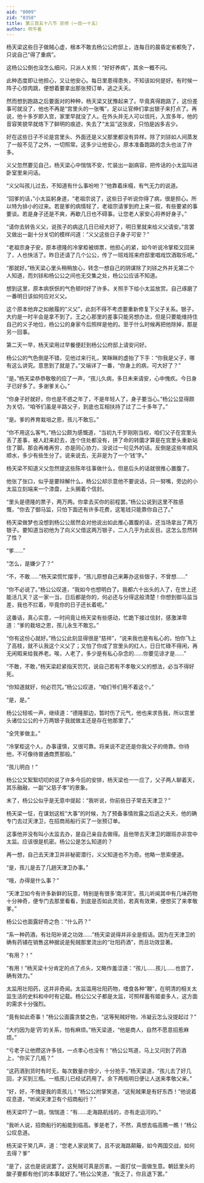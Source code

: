 ```yaml
---
aid: "0009"
zid: "0358"
title: 第三百五十八节 京师（一百一十五）
author: 吹牛者
---
```


杨天梁这些日子做贼心虚，根本不敢去杨公公府邸上，连每日的晨昏定省都免了，只说自己“得了重病”。

这杨公公倒也没怎么细问，只派人关照：“好好养病”，其余一概不问。

此种态度即让他担心，又让他安心。每日里患得患失，不知该如何是好。有时候一阵子心惊肉跳，便想着要拿出那张预订单，逃之夭夭。

然而想到跑路之后要面对的种种，杨天梁又犹豫起来了。毕竟真得跑路了，这份差事可就没了，他也不再是“宫里头的一张嘴”，足以让官绅们拿出银子来打点了。再说，他十多岁即入宫，家里早就没了人。在外头并无人可以信托，入宫多年，他的音容笑貌早就烙下了鲜明的痕迹，失去了“太监”这张皮，只怕是凶多吉少。

好在这些日子不论是宫里头、外面还是义父那里都没有异样。除了刘铩如人间蒸发了一般不见了之外，一切照常。这多少让他安心，原本准备跑路的念头也淡了许多。

义父忽然要见自己，杨天梁心中惴惴不安，忙装出一副病容，把传话的小太监叫进卧室里来问话。

“义父叫孩儿过去，不知道有什么事吩咐？”他靠着床榻，有气无力的说道。

“回爹的话，”小太监躬身道，“老祖宗说了，这些日子听说你得了病，很是担心。所以特为排小的过来。若是爹的病情轻了，老祖宗请爹到府上来一叙，有些要紧的事要谈。若是身子还是不爽，再歇几日也不碍事。让您老人家安心将养好身子。”

“请你去转告义父，说孩子的病这几日已经大好了，明日里就来给义父请安。”言罢又做出一副十分关切的模样问道：“义父这些日子身子可安？”

“老祖宗身子安，原本德隆的冷掌柜被绑票，他担心的紧，如今听说冷掌柜又回来了，人也快活了。昨日还请了几个公公，传了一班戏班来府邸里唱戏饮酒取乐呢。”

“那就好。”杨天梁心里头稍稍放心，转念一想自己的阴谋除了刘铩之外并无第二个人知道，而刘铩和杨公公之间也无交集之处，杨公公应该不知道。

想到这里，原本病恹恹的气色顿时好了许多。关照手下给小太监放赏。自己琢磨了一番明日该如何应对义父。

这个原本他弃之如敝履的“义父”，此刻不得不考虑要重新修复下父子关系。银子，大约是一时半会是拿不到了。王之心那里的差事只能另想办法，但是只要能维持住自己的义子地位，杨公公的身家今后照样是他的。至于什么时候再把他除掉，那是另一回事。

第二天一早，杨天梁用过早餐便赶到杨公公府邸上请安问好。

杨公公的气色倒是不错，见他过来行礼，笑眯眯的虚抬了下手：“你我是父子，哪有这么讲究。意思到了就是了。”又端详了一番，“你身上的病，可大好了？”

“是。”杨天梁恭恭敬敬的应了一声，“孩儿久病，多日未来请安，心中愧疚。今日身子已好多了。多谢爹关心。”

“你身子好就好，你也是不惑之年了，不是年轻人了，身子要当心。”杨公公显得颇为关切，“咱爷们虽是半路父子，到底也互相扶持了过了二十多年了。”

“是。爹的养育栽培之恩，孩儿不敢忘。”

“你不用这么客气，”杨公公颇为感慨道，“当初九千岁刚刚当权，咱们父子在宫里头丢了差事，被人赶来赶去，连个住处都没有，拼了命的转圜才算是在宫里头重新站住了脚。那会再难再穷，亦是同心协力，没说过一句见外的话。反倒是这些年顺风顺水，多少有些生分了。说来说去，无非是为了一个‘钱’字。”

杨天梁不知道义父忽然提这些陈年往事做什么，但是后头的话就很推心置腹了。

他张了张口，似乎是要辩解什么，杨公公却示意他不要说话，只一努嘴，旁边的小太监立刻端来一个漆盘，上头搁着个信封。

“里头是德隆的票子，两万两。你拿去买你的前程罢。”杨公公说到这里不胜感慨，“你去了御马监，只怕下面还有许多花费，这笔钱只能靠你自己了。”

杨天梁做梦也没想到杨公公居然会对他说出如此推心置腹的话，还当场拿出了两万银子。要知道当初他为了向义父借这两万银子，二人几乎为此反目。这怎么忽然转了性？

“爹……”

“怎么，是嫌少了？”

“不，不敢……”杨天梁慌忙摆手，“孩儿原想自己来筹办这些银子，不曾想……”

“你不必说了。”杨公公叹道，“我如今也想明白了。我都六十出头的人了，在世上还能活几天？这一家一当，日后都是你的，何必还与分得这般清楚！你想到御马监当差，我也不拦着，毕竟你的日子还长着呢。”

这番话，真心实意，一时间竟让杨天梁有些感动，忙跪下接过信封，感激涕零道：“爹的栽培之恩，孩儿永生不敢忘。”

“你有这份心就好。”杨公公此刻显得很是“慈祥”，“说来我也是有私心的，怕你飞上了高枝，就不认我这个义父了；又怕了你成了宫里头的红人，日日忙碌不得闲，再无闲暇来给我养老。唉，人老了，多少是有私心杂念的……你要见谅才是……”

“不敢，不敢，”杨天梁赶紧指天罚咒，说自己若有不孝敬义父的想法，必当不得好死。

“你知道就好，何必罚咒。”杨公公叹道，“咱们爷们用不着这个。”

“是，是。”

杨公公轻咳一声，继续道：“德隆那边，暂时伤了元气，他也来求告我，所以宫里头诸位公公的十万两银子我就做主还是存在他那里了。”

“全凭爹做主。”

“冷掌柜这个人，办事谨慎，又很可靠。将来说不定还是你我父子的倚靠。你待他，不可像待普通商贾那般。”

“孩儿明白！”

杨公公又絮絮叨叨的说了许多今后的安排，杨天梁也一一应了，父子两人聊着天，其乐融融，一副“父慈子孝”的景象。

末了，杨公公似乎是无意中提起：“我听说，你前些日子常去天津卫？”

杨天梁一怔，在谋划这桩“大事”的时候，为了预备事情败露之后逃之夭夭，他的确专门去过天津卫，在招商局船行买了一张预订单。

这事他并没有叫小太监去办，是自己亲自去做得。且他带去天津卫的跟班亦非宫中太监。应该很是机密。杨公公是怎么知道的？

再一想，自己去天津卫并非秘密潜行，义父知道也不为奇。他略一思索便道。

“是，孩儿是去了几趟天津卫办事。”

“哦，办得是什么事？”

“天津卫如今有许多新鲜的玩意，特别是有很多‘南洋货’。孩儿听闻其中有几味药物十分神奇，便专门去那里看看，到底是否如此灵验，若真有效果，便想买了来孝敬爹。”

杨公公也面露好奇之色：“什么药？”

“系一种药酒，有壮阳补肾之功效……”杨天梁说得并非全是假话。因为在天津卫的确有药铺在销售这种据说是髡贼那里流出的“壮阳药酒”，而且功效显著。

“有用？！”

“有用！”杨天梁十分肯定的点了点头，又略作羞涩道：“孩儿……孩儿……也尝了，确有效力。”

太监用壮阳药，这并非奇闻。太监滥用壮阳药物，嗜食各种“鞭”，在明清的相关太监生活的史料和中时有记载。杨公公父子都是太监，可照样蓄有姬妾多人，这方面的需求十分强烈。

“竟有如此奇事！”杨公公面露贪婪之色，“这等髡贼好物，冷凝云怎么没提起过？”

“大约因为是‘药’的关系，怕有麻烦。”杨天梁道，“他是商人，自然不愿意招惹麻烦。”

“亏老子让他攒这许多钱，一点孝心也没有！”杨公公骂道，马上又问到了药酒上，“你买了几瓶？”

“这药酒到货时有时无，每次数量亦很少，十分抢手，”杨天梁道，“孩儿去了好几回，才买到三瓶。一瓶孩儿已经试药用了。余下两瓶明日便让人送来孝敬父亲。”

“好，好，不愧是我的乖孩儿！”杨公公拊掌笑道，“这髡贼果是有好东西！”他说着叹息道，“听闻天津卫有个招商船行？”

杨天梁吓了一跳，惴惴道：“有……走海路航线的，亦有走运河的。”

“我听人说，招商船行的船能到临高。爹是老了，不然，真想去临高瞧一瞧！”杨公公叹息道。

杨天梁干笑几声，道：“您老人家说笑了。且不说海路颠簸，如今两国交战，如何去得？爹”

“是了，这也是说说罢了。这髡贼可真是厉害。一面打仗一面做生意。朝廷里头的酸子要都有他们的本事就好了。”杨公公笑道，“我乏了，你且退下罢。”

